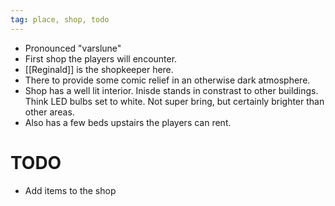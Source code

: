 ```yaml
---
tag: place, shop, todo
---
```

* Pronounced "varslune"
* First shop the players will encounter.
* [[Reginald]] is the shopkeeper here.
* There to provide some comic relief in an otherwise dark atmosphere.
* Shop has a well lit interior. Inisde stands in constrast to other buildings. Think LED bulbs set to white. Not super bring, but certainly brighter than other areas.
* Also has a few beds upstairs the players can rent.

# TODO
* Add items to the shop

